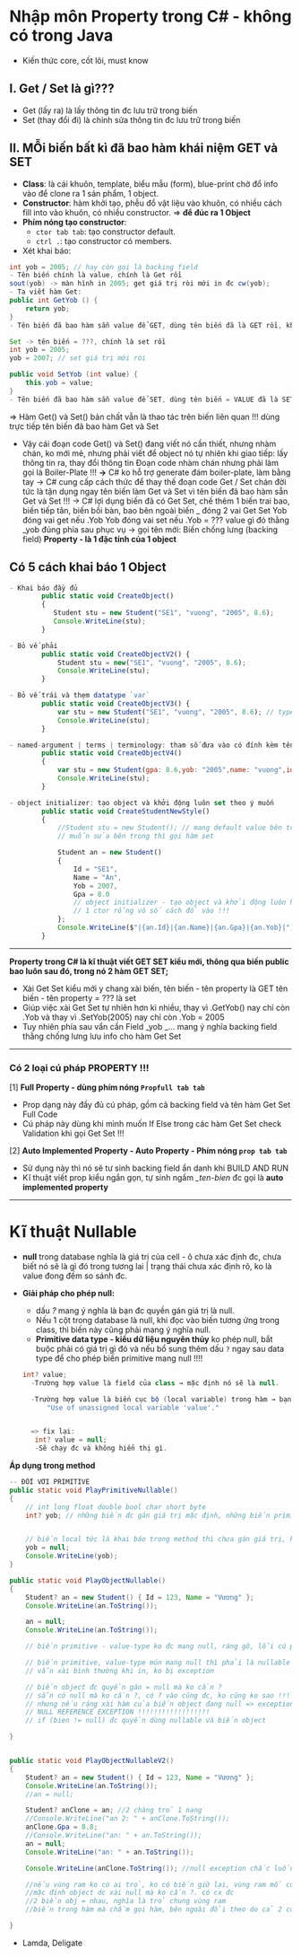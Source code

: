 # Nhập môn Property trong C# - không có trong Java

- Kiến thức core, cốt lõi, must know

## I. Get / Set là gì???

- Get (lấy ra) là lấy thông tin đc lưu trữ trong biến
- Set (thay đổi đi) là chỉnh sửa thông tin đc lưu trữ trong biến

## II. MỖi biến bất kì đã bao hàm khái niệm GET và SET

- **Class**: là cái khuôn, template, biểu mẫu (form), blue-print chờ đổ info vào để clone ra 1 sản phẩm, 1 object.
- **Constructor**: hàm khởi tạo, phễu đổ vật liệu vào khuôn, có nhiều cách fill into vào khuôn, có nhiều constructor. => **để đúc ra 1 Object**
- **Phím nóng tạo constructor**:
  - `ctor tab tab`: tạo constructor default.
  - `ctrl .`: tạo constructor có members.
- Xét khai báo:

```java
int yob = 2005; // hay còn gọi là backing field
- Tên biến chính là value, chính là Get rồi
sout(yob) -> màn hình in 2005; get giá trị ròi mới in đc cw(yob);
- Ta viết hàm Get:
public int GetYob () {
    return yob;
}
- Tên biến đã bao hàm sẵn value để GET, dùng tên biến đã là GET rồi, khỏi cần 1 cái hàm bên ngoài, rồi cuối cùng cũng return tên biến mà thôi
```

```java
Set -> tên biến = ???, chính là set rồi
int yob = 2005;
yob = 2007; // set giá trị mới ròi

public void SetYob (int value) {
    this.yob = value;
}
- Tên biến đã bao hàm sẵn value để SET, dùng tên biến = VALUE đã là SET rồi, khỏi cần 1 cái hàm bên ngoài
```

=> Hàm Get() và Set() bản chất vẫn là thao tác trên biến liên quan !!! dùng trực tiếp tên biến đã bao hàm Get và Set

- Vậy cái đoạn code Get() và Set() đang viết nó cần thiết, nhưng nhàm chán, ko mới mẻ, nhưng phải viết để object nó tự nhiên khi giao tiếp: lấy thông tin ra, thay đổi thông tin
  Đoạn code nhàm chán nhưng phải làm gọi là Boiler-Plate !!!
  **->** C# ko hỗ trợ generate đám boiler-plate, làm bằng tay
  -> C# cung cấp cách thức để thay thế đoạn code Get / Set chán đời tức là tận dụng ngay tên biến làm Get và Set
  vì tên biến đã bao hàm sẵn Get và Set !!!
  -> C# lợi dụng biến đã có Get Set, chế thêm 1 biến trai bao, biến tiếp tân, biến bồi bàn, bao bên ngoài biến \_
  đóng 2 vai Get Set
  Yob đóng vai get nếu .Yob
  Yob đóng vai set nếu .Yob = ??? value gì đó
  thằng \_yob đúng phía sau phục vụ -> gọi tên mới: Biến chống lưng
  (backing field)
  **Property - là 1 đặc tính của 1 object**

## Có 5 cách khai báo 1 Object

```javascript
- Khai báo đầy đủ
        public static void CreateObject()
        {
           Student stu = new Student("SE1", "vuong", "2005", 8.6);
           Console.WriteLine(stu);
        }

- Bỏ vế phải
        public static void CreateObjectV2() {
            Student stu = new("SE1", "vuong", "2005", 8.6);
            Console.WriteLine(stu);
        }

- Bỏ vế trái và thẹm datatype `var`
        public static void CreateObjectV3() {
            var stu = new Student("SE1", "vuong", "2005", 8.6); // type infference: tự suy luận kiểu !!!
            Console.WriteLine(stu);
        }

- named-argument | terms | terminology: tham số đưa vào có đính kèm tên tham số
        public static void CreateObjectV4()
        {
            var stu = new Student(gpa: 8.6,yob: "2005",name: "vuong",id: "SE1"); // cho phép truyền lộn xộn thứ tự tham số miễn là ghi tên tham số kèm dấu: phía trước giá trị đưa vào!!
            Console.WriteLine(stu);
        }

- object initializer: tạo object và khởi động luôn set theo ý muốn
        public static void CreateStudentNewStyle()
        {
            //Student stu = new Student(); // mang default value bên trong
            // muốn sửa bên trong thì gọi hàm set

            Student an = new Student()
            {
                Id = "SE1",
                Name = "An",
                Yob = 2007,
                Gpa = 8.0
                // object initializer - tạo object và khởi động luôn hàm set theo ý muốn !!!
                // 1 ctor rỗng vô số cách đổ vào !!!
            };
            Console.WriteLine($"|{an.Id}|{an.Name}|{an.Gpa}|{an.Yob}|");
        }
```

---

**Property trong C# là kĩ thuật viết GET SET kiểu mới, thông qua biến public bao luôn sau đó, trong nó 2 hàm GET SET;**

- Xài Get Set kiểu mới y chang xài biến, tên biến - tên property là GET
  tên biến - tên property = ??? là set
- Giúp việc xài Get Set tự nhiên hơn kì nhiều, thay vì .GetYob() nay chỉ còn .Yob và thay vì .SetYob(2005) nay chỉ còn .Yob = 2005
- Tuy nhiên phía sau vẩn cần Field _yob _... mang ý nghĩa backing field thằng chống lưng lưu info cho hàm Get Set

---

### Có 2 loại cú pháp PROPERTY !!!

[1] **Full Property - dùng phím nóng `Propfull tab tab`**

- Prop dạng này đầy đủ cú pháp, gồm cả backing field và tên hàm Get Set Full Code
- Cú pháp này dùng khi mình muốn If Else trong các hàm Get Set check Validation khi gọi Get Set !!!

[2] **Auto Implemented Property - Auto Property - Phím nóng `prop tab tab`**

- Sử dụng này thì nó sẽ tư sinh backing field ẩn danh khi BUILD AND RUN
- Kĩ thuật viết prop kiểu ngắn gọn, tự sinh ngầm _\_ten-bien_ đc gọi là **auto implemented property**

---

# Kĩ thuật Nullable

- **null** trong database nghĩa là giá trị của cell - ô chưa xác định đc, chưa biết nó sẽ là gì đó trong tương lai | trạng thái chưa xác định rõ, ko là value đong đếm so sánh đc.

- **Giải pháp cho phép null:**

  - dấu _?_ mang ý nghĩa là bạn đc quyền gán giá trị là null.
  - Nếu 1 cột trong database là null, khi đọc vào biến tương ứng trong class, thì biến này cũng phải mang ý nghĩa null.
  - **Primitive data type - kiểu dữ liệu nguyên thủy** ko phép null, bắt buộc phải có giá trị gì đó và nếu bổ sung thêm dấu `?` ngay sau data type để cho phép biến primitive mang null !!!!

  ```java
  int? value;
    -Trường hợp value là field của class → mặc định nó sẽ là null.

    -Trường hợp value là biến cục bộ (local variable) trong hàm → bạn chưa khởi tạo nên sẽ báo lỗi compile:
        "Use of unassigned local variable 'value'."


    => fix lại:
     int? value = null;
     -Sẽ chạy đc và không hiển thị gì.
  ```

**Áp dụng trong method**

```java
-- ĐỐI VỚI PRIMITIVE
public static void PlayPrimitiveNullable()
{
    // int long float double bool char short byte
    int? yob; // những biến đc gán giá trị mặc định, những biến primitive nếu nó là backing field thì sẽ mang default nếu ko đc gán giá trị khi new object


    // biến local tức là khai báo trong method thì chưa gán giá trị, ko cho xài
    yob = null;
    Console.WriteLine(yob);
}

public static void PlayObjectNullable()
{
    Student? an = new Student() { Id = 123, Name = "Vương" };
    Console.WriteLine(an.ToString());

    an = null;
    Console.WriteLine(an.ToString());

    // biến primitive - value-type ko đc mang null, ráng gõ, lỗi cú pháp

    // biến primitive, value-type mún mang null thì phải là nullable ?
    // vẫn xài bình thường khi in, ko bị exception

    // biến object đc quyền gán = null mà ko cần ?
    // sẵn có null mà ko cần ?, có ? vào cũng đc, ko cũng ko sao !!!
    // nhưng nếu ráng xài hàm của biến object đang null => exception liền ngay và luôn !!!
    // NULL REFERENCE EXCEPTION !!!!!!!!!!!!!!!!!!
    // if (bien != null) đc quyền dùng nullable và biến object

}


public static void PlayObjectNullableV2()
{
    Student? an = new Student() { Id = 123, Name = "Vương" };
    Console.WriteLine(an.ToString());
    //an = null;

    Student? anClone = an; //2 chàng trỏ 1 nang
    //Console.WriteLine("an 2: " + anClone.ToString());
    anClone.Gpa = 8.8;
    //Console.WriteLine("an: " + an.ToString());
    an = null;
    Console.WriteLine("an: " + an.ToString());

    Console.WriteLine(anClone.ToString()); //null exception chắc luống. vì đây ram ko có object

    //nếu vùng ram ko có ai trỏ, ko có biến giữ lại, vùng ram mồ côi, con diều dứt dật, bộ gom rác - garabage collection định kì theo phần trăm giây sẽ clear vùng object để dành cho lệnh new khác. new tốn ram, con trỏ null là giải phóng vùng ram new
    //mặc định object dc xài null mà ko cần ?. có cx đc
    //2 biến obj = nhau, nghĩa là trỏ chung vùng ram
    //biến trong hàm mà chấm gọi hàm, bên ngoài đổi theo do cả 2 cùng trỏ 1 vùng new

}
```

- Lamda, Deligate
